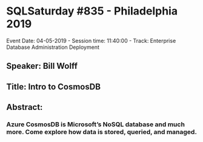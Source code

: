 # SQLSaturday #835 - Philadelphia 2019
Event Date: 04-05-2019 - Session time: 11:40:00 - Track: Enterprise Database Administration  Deployment
## Speaker: Bill Wolff
## Title: Intro to CosmosDB
## Abstract:
### Azure CosmosDB is Microsoft’s NoSQL database and much more. Come explore how data is stored, queried, and managed.
